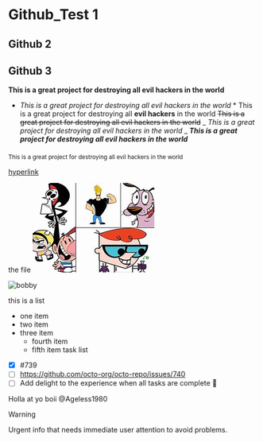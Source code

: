 # Github_Test 1
## Github 2
## Github 3
**This is a great project for destroying all evil hackers in the world**
* *This is a great project for destroying all evil hackers in the world* *
This is a great project for destroying all **evil hackers** in the world
~~This is a great project for destroying all evil hackers in the world~~
_ _This is a great project for destroying all evil hackers in the world_ _
***This is a great project for destroying all evil hackers in the world***

<sub>This is a great project for destroying all</sup> evil hackers in the world

[hyperlink](https://pizza.com)
  
the file ![cartoon](File/OIP.jpg)


![bobby](https://images-na.ssl-images-amazon.com/images/I/81sgaRWRjvL._RI_.jpg)

this is a list 
- one item
- two item
- three item
  - fourth item
  - fifth item
task list
- [x] #739
- [ ] https://github.com/octo-org/octo-repo/issues/740
- [ ] Add delight to the experience when all tasks are complete :tada:

Holla at yo boii @Ageless1980

> [!WARNING]
> Urgent info that needs immediate user attention to avoid problems.

